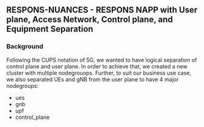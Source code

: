 ## RESPONS-NUANCES - RESPONS NAPP with User plane, Access Network, Control plane, and Equipment Separation

### Background

Following the CUPS notation of 5G, we wanted to have logical separation of control
plane and user plane. In order to achieve that, we created a new cluster with multiple
nodegrouops. Further, to suit our business use case, we also separated UEs and gNB from
the user plane to have 4 major nodegroups:
- ues
- gnb
- upf
- control_plane
